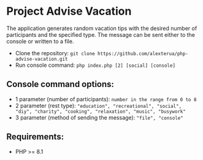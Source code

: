 # Project Advise Vacation

The application generates random vacation tips with the desired number of participants and the specified type. The message can be sent either to the console or written to a file.

- Clone the repository: `git clone https://github.com/alexterua/php-advise-vacation.git`
- Run console command: `php index.php [2] [social] [console]`

## Console command options:
- 1 parameter (number of participants): `number in the range from 0 to 8`
- 2 parameter (rest type): `"education", "recreational", "social", "diy", "charity", "cooking", "relaxation", "music", "busywork"`
- 3 parameter (method of sending the message): `"file", "console"`

## Requirements:
- PHP >= 8.1
